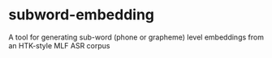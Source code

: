 # subword-embedding
A tool for generating sub-word (phone or grapheme) level embeddings from an HTK-style MLF ASR corpus 
